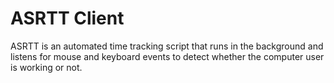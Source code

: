 # ASRTT Client

ASRTT is an automated time tracking script that runs in the background and listens for
mouse and keyboard events to detect whether the computer user is working or not.
